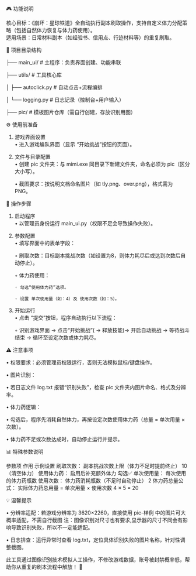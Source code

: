 🎮 功能说明

核心目标：《崩坏：星琼铁道》全自动执行副本刷取操作，支持自定义体力分配策略（包括自然体力恢复与体力药使用）。  
适用场景：日常材料副本（如经验书、信用点、行迹材料等）的重复刷取。


📁 ​​项目目录结构​​


├── main_ui/          # 主程序：负责界面创建、功能串联

├── utils/            # 工具核心库

│   ├── autoclick.py  # 自动点击+流程编排

│   └── logging.py    # 日志记录（控制台+用户输入）

├── pic/              # 模板图片仓库（需自行创建，存放识别用图）



⚙️ 使用前准备


1. 游戏界面设置  
   • 进入游戏编队界面（显示 “开始挑战”按钮的页面）。  

2. 文件与目录配置  
   • 创建 pic 文件夹：与 mimi.exe 同目录下新建文件夹，命名必须为 pic（区分大小写）。  

   • 截图要求：按说明文档命名图片（如 tly.png、over.png），格式需为 PNG。  


🚀 操作步骤


1. 启动程序  
   • 以管理员身份运行 main_ui.py（权限不足会导致操作失败）。  

2. 参数配置  
   • 填写界面中的表单字段：  

     ◦ 刷取次数：目标副本挑战次数（如设置为8，则体力耗尽后或达到次数后自动停止）。  

     ◦ 体力药使用：  

       ◦ 勾选“使用体力药”选项。  

       ◦ 设置 单次使用量（如：4）及 使用次数（如：5）。  

3. 开始运行  
   • 点击 “提交”按钮，程序自动执行以下流程：  

     ◦ 识别游戏界面 → 点击“开始挑战”( → 释放技能)→ 开启自动挑战 → 等待战斗结束 → 循环至设定次数或体力耗尽。  


⚠️ 注意事项


• 权限要求：必须管理员权限运行，否则无法模拟鼠标/键盘操作。  

• 图片识别：  

  • 若日志文件 log.txt 报错“识别失败”，检查 pic 文件夹内图片命名、格式及分辨率。  


• 体力药逻辑：  

  • 勾选后，程序先消耗自然体力，再按设定次数使用体力药（总量 = 单次用量 × 次数）。  

  • 体力药不足或次数达成时，自动停止运行并提示。  


📊 特殊参数说明


参数项 作用 示例设置
刷取次数： 副本挑战次数上限（体力不足时提前终止） 10（清空体力）
使用体力药： 启用后补充额外体力 勾选✅
单次使用量： 每次使用的体力药瓶数
使用次数： 体力药消耗瓶数（不足时自动停止） 2
体力药总量公式： 实际体力药总用量 = 单次用量 × 使用次数 4 × 5 = 20
  

💡 温馨提示


• 分辨率适配：若游戏分辨率为 3620×2260，直接使用 pic-样例 中的图片可大概率适配，不需自行截图
  注：图像识别对尺寸也有要求,显示器的尺寸不同会有影响导致识别失败，所以不一定能适配。  

• 日志排查：运行异常时查看 log.txt，定位具体识别失败的图片名称，针对性调整截图。  

此工具通过图像识别技术模拟人工操作，不修改游戏数据，账号被封禁概率低，帮助你从重复的刷本流程中解放！ 🌟
